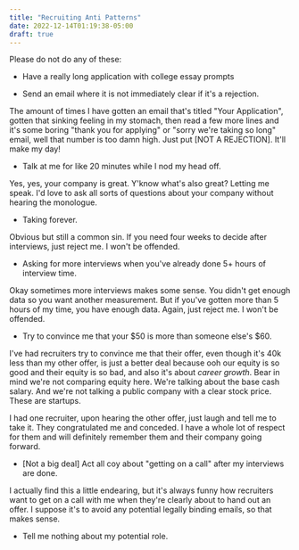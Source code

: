```yaml
---
title: "Recruiting Anti Patterns"
date: 2022-12-14T01:19:38-05:00
draft: true
---
```


Please do not do any of these:

- Have a really long application with college essay prompts

- Send an email where it is not immediately clear if it's a rejection.

The amount of times I have gotten an email that's titled "Your
Application", gotten that sinking feeling in my stomach, then read a
few more lines and it's some boring "thank you for applying" or "sorry
we're taking so long" email, well that number is too damn high. Just
put [NOT A REJECTION]. It'll make my day!

- Talk at me for like 20 minutes while I nod my head off.

Yes, yes, your company is great. Y'know what's also great? Letting me
speak. I'd love to ask all sorts of questions about your company
without hearing the monologue.

- Taking forever.

Obvious but still a common sin. If you need four weeks to decide after
interviews, just reject me. I won't be offended.

- Asking for more interviews when you've already done 5+ hours of
  interview time.

Okay sometimes more interviews makes some sense. You didn't get enough
data so you want another measurement. But if you've gotten more than 5
hours of my time, you have enough data. Again, just reject me. I won't
be offended.

- Try to convince me that your $50 is more than someone else's $60.

I've had recruiters try to convince me that their offer, even though
it's 40k less than my other offer, is just a better deal because ooh
our equity is so good and their equity is so bad, and also it's about
*career growth*. Bear in mind we're not comparing equity here. We're
talking about the base cash salary. And we're not talking a public
company with a clear stock price. These are startups.

I had one recruiter, upon hearing the other offer, just laugh and tell
me to take it. They congratulated me and conceded. I have a whole lot
of respect for them and will definitely remember them and their
company going forward.

- [Not a big deal] Act all coy about "getting on a call" after my
  interviews are done.

I actually find this a little endearing, but it's always funny how
recruiters want to get on a call with me when they're clearly about to
hand out an offer. I suppose it's to avoid any potential legally
binding emails, so that makes sense.

- Tell me nothing about my potential role.


